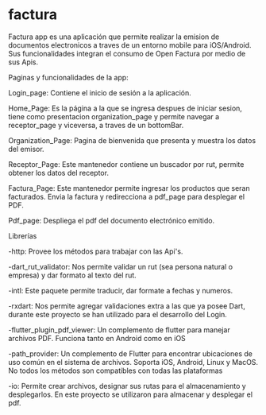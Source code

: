 # factura

Factura app es una aplicación que permite realizar la emision de documentos electronicos a traves de un entorno mobile para iOS/Android. Sus funcionalidades integran el consumo de Open Factura por medio de sus Apis.

Paginas y funcionalidades de la app:

Login_page: Contiene el inicio de sesión a la aplicación.

Home_Page: Es la página a la que se ingresa despues de iniciar sesion, tiene como presentacion organization_page y permite navegar a receptor_page y viceversa, a traves de un bottomBar.

Organization_Page: Pagina de bienvenida que presenta y muestra los datos del emisor.

Receptor_Page: Este mantenedor contiene un buscador por rut, permite obtener los datos del receptor.

Factura_Page: Este mantenedor permite ingresar los productos que seran facturados. Envia la factura y redirecciona a pdf_page para desplegar el PDF.

Pdf_page: Despliega el pdf del documento electrónico emitido.

Librerías

-http: Provee los métodos para trabajar con las Api's.

-dart_rut_validator: Nos permite validar un rut (sea persona natural o empresa) y dar formato al texto del rut.

-intl: Este paquete permite traducir, dar formate a fechas y numeros.

-rxdart: Nos permite agregar validaciones extra a las que ya posee Dart, durante este proyecto se han utilizado para el desarrollo del Login.

-flutter_plugin_pdf_viewer: Un complemento de flutter para manejar archivos PDF. Funciona tanto en Android como en iOS

-path_provider: Un complemento de Flutter para encontrar ubicaciones de uso común en el sistema de archivos. Soporta iOS, Android, Linux y MacOS. No todos los métodos son compatibles con todas las plataformas

-io: Permite crear archivos, designar sus rutas para el almacenamiento y desplegarlos. En este proyecto se utilizaron para almacenar y desplegar el pdf.
